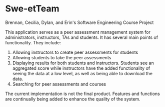 # Swe-etTeam
Brennan, Cecilia, Dylan, and Erin's Software Engineering Course Project

This application serves as a peer assessment management system for administrators, instructors, TAs and students. 
It has several main points of functionality. 
They include:

1) Allowing instructors to create peer assessments for students
2) Allowing students to take the peer assessments 
3) Displaying results for both students and instructors. Students see an aggregated score while instructors have the added functionality of seeing the data at a low level, as well as being able to download the data. 
4) Searching for peer assessments and courses

The current implementation is not the final product. Features and functions are continually being added to enhance the quality of the system. 

